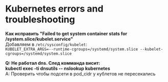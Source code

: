 # Kubernetes errors and troubleshooting

**Как исправить "Failed to get system container stats for /system.slice/kubelet.service"**  
 Добавляем в `/etc/sysconfig/kubelet`:  
 `KUBELET_EXTRA_ARGS=--runtime-cgroups=/systemd/system.slice --kubelet-cgroups=/systemd/system.slice`

**Q: Не работал dns. След комманда висит:  
kubectl exec -ti dnsutils -- nslookup kubernetes**  
A: Проверить чтобы подсети в pod\_cidr у кублетов не пересекались

